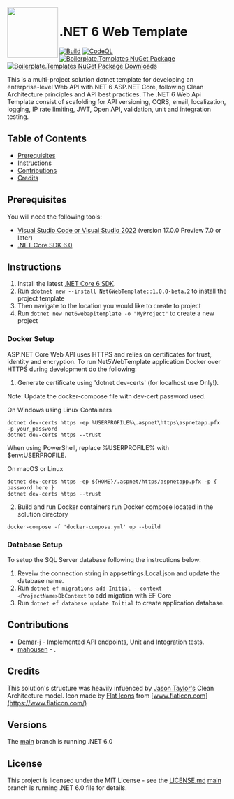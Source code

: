 <img align="left" width="116" height="116" src="https://raw.githubusercontent.com/marlonajgayle/Net6WebApiTemplate/develop/src/Content/.template.config/icon.png" />

# .NET 6 Web Template
[![Build](https://github.com/marlonajgayle/Net6WebApiTemplate/actions/workflows/dotnet.yml/badge.svg?branch=develop)](https://github.com/marlonajgayle/Net6WebApiTemplate/actions/workflows/dotnet.yml)
[![CodeQL](https://github.com/marlonajgayle/Net6WebApiTemplate/actions/workflows/codeql-analysis.yml/badge.svg?branch=develop)](https://github.com/marlonajgayle/Net6WebApiTemplate/actions/workflows/codeql-analysis.yml)
[![Boilerplate.Templates NuGet Package](https://img.shields.io/nuget/v/Net6WebTemplate.svg)](https://www.nuget.org/packages/Net6WebTemplate)
[![Boilerplate.Templates NuGet Package Downloads](https://img.shields.io/nuget/dt/Net6WebTemplate)](https://www.nuget.org/packages/Net6WebTemplate)

This is a multi-project solution dotnet template for developing an enterprise-level Web API with.NET 6 ASP.NET Core, following Clean Architecture principles and API best practices.
The .NET 6 Web Api Template consist of scafolding for API versioning, CQRS, email, localization, logging, IP rate limiting, JWT, Open API, validation, unit and integration testing.

## Table of Contents
* [Prerequisites](#Prerequisites)
* [Instructions](#Instructions)
* [Contributions](#Contributions)
* [Credits](#Credits)


## Prerequisites
You will need the following tools:
* [Visual Studio Code or Visual Studio 2022](https://visualstudio.microsoft.com/vs/) (version 17.0.0 Preview 7.0 or later)
* [.NET Core SDK 6.0](https://dotnet.microsoft.com/download/dotnet/6.0)

## Instructions
1. Install the latest [.NET Core 6 SDK](https://dotnet.microsoft.com/download). 
2. Run `ddotnet new --install Net6WebTemplate::1.0.0-beta.2` to install the project template
3. Then navigate to the location you would like to create to project
4. Run `dotnet new net6webapitemplate -o "MyProject"` to create a new project

### Docker Setup
ASP.NET Core Web API uses HTTPS and relies on certificates for trust, identity and encryption. 
To run Net5WebTemplate application Docker over HTTPS during development do the following:
1. Generate certificate using 'dotnet dev-certs' (for localhost use Only!).

Note: Update the docker-compose file with dev-cert password used.

On Windows using Linux Containers
```
dotnet dev-certs https -ep %USERPROFILE%\.aspnet\https\aspnetapp.pfx  -p your_password
dotnet dev-certs https --trust
````
When using PowerShell, replace %USERPROFILE% with $env:USERPROFILE.

On macOS or Linux
```
dotnet dev-certs https -ep ${HOME}/.aspnet/https/aspnetapp.pfx -p { password here }
dotnet dev-certs https --trust
```
2. Build and run Docker containers run Docker compose located in the solution directory
```
docker-compose -f 'docker-compose.yml' up --build
```

### Database Setup
To setup the SQL Server database following the instrcutions below:
1. Reveiw the connection string in appsettings.Local.json and update the database name.
2. Run `dotnet ef migrations add Initial --context <ProjectName>DbContext` to add migation with EF Core 
3. Run `dotnet ef database update Initial` to create application database.

## Contributions
- [Demar-j](https://github.com/Demar-j) - Implemented API endpoints, Unit and Integration tests.
- [mahousen](https://github.com/mahousen) - .

## Credits
This solution's structure was heavily infuenced by [Jason Taylor's](https://github.com/jasontaylordev) Clean Architecture model.
Icon made by [Flat Icons](https://www.flaticon.com/authors/flat-icons) from [www.flaticon.com](https://www.flaticon.com/)


## Versions
The [main](https://github.com/marlonajgayle/Net6WebApiTemplate/main) branch is running .NET 6.0

## License
This project is licensed under the MIT License - see the [LICENSE.md](https://github.com/marlonajgayle/Net6WebApiTemplate/main/LICENSE.md) [main](https://github.com/marlonajgayle/Net6WebApiTemplate/main) branch is running .NET 6.0
file for details.
